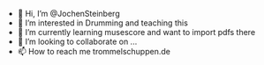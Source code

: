 - 👋 Hi, I’m @JochenSteinberg
- 👀 I’m interested in Drumming and teaching this
- 🌱 I’m currently learning musescore and want to import pdfs there
- 💞️ I’m looking to collaborate on ...
- 📫 How to reach me trommelschuppen.de

<!---
JochenSteinberg/JochenSteinberg is a ✨ special ✨ repository because its `README.md` (this file) appears on your GitHub profile.
You can click the Preview link to take a look at your changes.
--->
